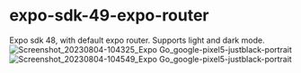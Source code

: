 # expo-sdk-49-expo-router
Expo sdk 48, with default expo router. Supports light and dark mode.
![Screenshot_20230804-104325_Expo Go_google-pixel5-justblack-portrait](https://github.com/grahamkatana/expo-sdk-49-expo-router/assets/68356199/1e8824b5-070d-4464-9698-a87f73e0d7ae)
![Screenshot_20230804-104549_Expo Go_google-pixel5-justblack-portrait](https://github.com/grahamkatana/expo-sdk-49-expo-router/assets/68356199/78dafbf0-2c70-4f9e-b589-207d68483a99)
